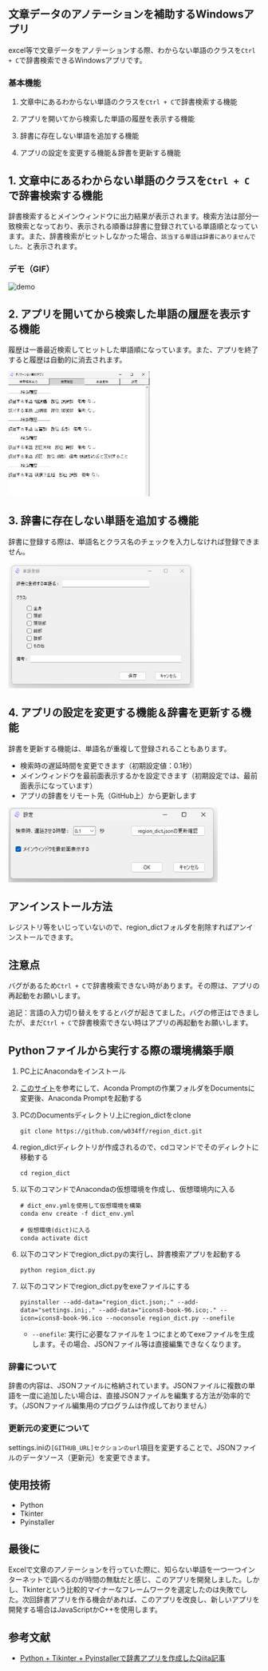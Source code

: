 ## 文章データのアノテーションを補助するWindowsアプリ

excel等で文章データをアノテーションする際、わからない単語のクラスを`Ctrl + C`で辞書検索できるWindowsアプリです。

### 基本機能

1. 文章中にあるわからない単語のクラスを`Ctrl + C`で辞書検索する機能

2. アプリを開いてから検索した単語の履歴を表示する機能

3. 辞書に存在しない単語を追加する機能

4. アプリの設定を変更する機能＆辞書を更新する機能

## 1. 文章中にあるわからない単語のクラスを`Ctrl + C`で辞書検索する機能

辞書検索するとメインウィンドウに出力結果が表示されます。検索方法は部分一致検索となっており、表示される順番は辞書に登録されている単語順となっています。また、辞書検索がヒットしなかった場合、`該当する単語は辞書にありませんでした。`と表示されます。

### デモ（GIF）
<img src="images/demo.gif" alt="demo" height="400" />

## 2. アプリを開いてから検索した単語の履歴を表示する機能

履歴は一番最近検索してヒットした単語順になっています。また、アプリを終了すると履歴は自動的に消去されます。

<img src="images/search.png" alt="search" height="250" />

## 3. 辞書に存在しない単語を追加する機能

辞書に登録する際は、単語名とクラス名のチェックを入力しなければ登録できません。

<img src="images/register.png" alt="register" height="250" />

## 4. アプリの設定を変更する機能＆辞書を更新する機能

辞書を更新する機能は、単語名が重複して登録されることもあります。

- 検索時の遅延時間を変更できます（初期設定値：0.1秒）
- メインウィンドウを最前面表示するかを設定できます（初期設定では、最前面表示になっています）
- アプリの辞書をリモート先（GitHub上）から更新します

<img src="images/setting.png" alt="setting" height="150" />

## アンインストール方法

レジストリ等をいじっていないので、region_dictフォルダを削除すればアンインストールできます。

## 注意点

バグがあるため`Ctrl + C`で辞書検索できない時があります。その際は、アプリの再起動をお願いします。

追記：言語の入力切り替えをするとバグが起きてました。バグの修正はできましたが、まだ`Ctrl + C`で辞書検索できない時はアプリの再起動をお願いします。

## Pythonファイルから実行する際の環境構築手順

1. PC上にAnacondaをインストール

2. [このサイト](https://lozeymn.hatenablog.com/entry/python4)を参考にして、Aconda Promptの作業フォルダをDocumentsに変更後、Anaconda Promptを起動する

3. PCのDocumentsディレクトリ上にregion_dictをclone

    ```
    git clone https://github.com/w034ff/region_dict.git
    ```

4. region_dictディレクトリが作成されるので、cdコマンドでそのディレクトに移動する

    ```
    cd region_dict
    ```

5. 以下のコマンドでAnacondaの仮想環境を作成し、仮想環境内に入る

    ```
    # dict_env.ymlを使用して仮想環境を構築
    conda env create -f dict_env.yml

    # 仮想環境(dict)に入る
    conda activate dict
    ```

6. 以下のコマンドでregion_dict.pyの実行し、辞書検索アプリを起動する

    ```
    python region_dict.py
    ```

7. 以下のコマンドでregion_dict.pyをexeファイルにする

    ```
    pyinstaller --add-data="region_dict.json;." --add-data="settings.ini;." --add-data="icons8-book-96.ico;." --icon=icons8-book-96.ico --noconsole region_dict.py --onefile 
    ```

    - `--onefile`: 実行に必要なファイルを１つにまとめてexeファイルを生成します。その場合、JSONファイル等は直接編集できなくなります。

### 辞書について

辞書の内容は、JSONファイルに格納されています。JSONファイルに複数の単語を一度に追加したい場合は、直接JSONファイルを編集する方法が効率的です。（JSONファイル編集用のプログラムは作成しておりません）

### 更新元の変更について

settings.iniの`[GITHUB_URL]セクションのurl`項目を変更することで、JSONファイルのデータソース（更新元）を変更できます。

## 使用技術

- Python
- Tkinter
- Pyinstaller

## 最後に

Excelで文章のアノテーションを行っていた際に、知らない単語を一つ一つインターネットで調べるのが時間の無駄だと感じ、このアプリを開発しました。しかし、Tkinterという比較的マイナーなフレームワークを選定したのは失敗でした。次回辞書アプリを作る機会があれば、このアプリを改良し、新しいアプリを開発する場合はJavaScriptかC++を使用します。

## 参考文献

- [Python + Tikinter + Pyinstallerで辞書アプリを作成したQiita記事](https://qiita.com/youwht/items/7f5686a30eed16864954)
